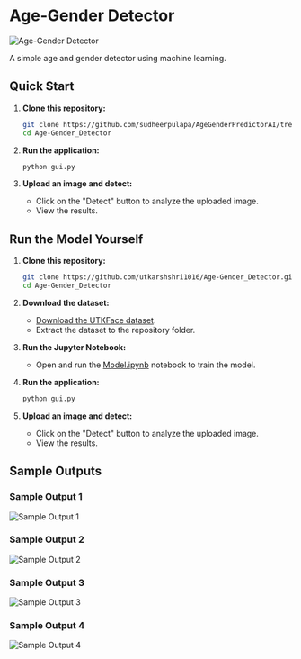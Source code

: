 # Age-Gender Detector

![Age-Gender Detector](https://img.shields.io/badge/Age--Gender%20Detector-Machine%20Learning-brightgreen)

A simple age and gender detector using machine learning.

## Quick Start

1. **Clone this repository:**
    ```bash
    git clone https://github.com/sudheerpulapa/AgeGenderPredictorAI/tree/main
    cd Age-Gender_Detector
    ```

2. **Run the application:**
    ```bash
    python gui.py
    ```

3. **Upload an image and detect:**
    - Click on the "Detect" button to analyze the uploaded image.
    - View the results.

## Run the Model Yourself

1. **Clone this repository:**
    ```bash
    git clone https://github.com/utkarshshri1016/Age-Gender_Detector.git
    cd Age-Gender_Detector
    ```

2. **Download the dataset:**
    - [Download the UTKFace dataset](https://www.kaggle.com/jangedoo/utkface-new).
    - Extract the dataset to the repository folder.

3. **Run the Jupyter Notebook:**
    - Open and run the [Model.ipynb](https://github.com/utkarshshri1016/Age-Gender_Detector/blob/main/Model.ipynb) notebook to train the model.

4. **Run the application:**
    ```bash
    python gui.py
    ```
5. **Upload an image and detect:**
    - Click on the "Detect" button to analyze the uploaded image.
    - View the results.

## Sample Outputs

### Sample Output 1
![Sample Output 1](https://github.com/utkarshshri1016/Age-Gender_Detector/blob/main/Output_Image_1.PNG)

### Sample Output 2
![Sample Output 2](https://github.com/utkarshshri1016/Age-Gender_Detector/blob/main/Output_Image_2.PNG)

### Sample Output 3
![Sample Output 3](https://github.com/utkarshshri1016/Age-Gender_Detector/blob/main/Output_Image_3.PNG)

### Sample Output 4
![Sample Output 4](https://github.com/utkarshshri1016/Age-Gender_Detector/blob/main/Output_Image_4.PNG)
